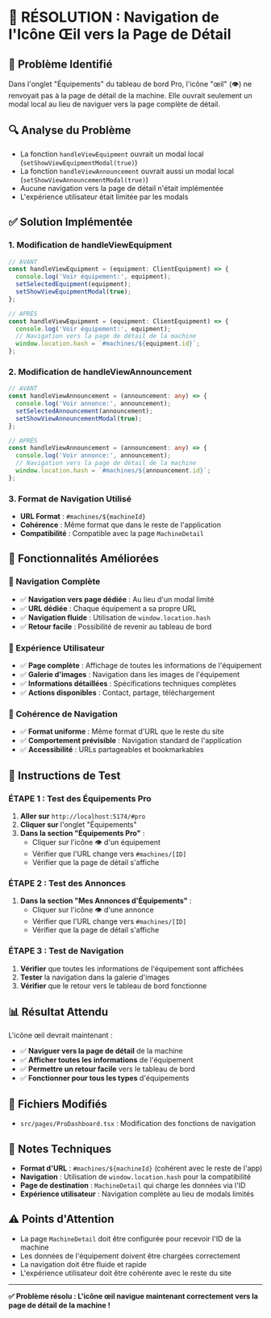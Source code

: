 # 🔧 RÉSOLUTION : Navigation de l'Icône Œil vers la Page de Détail

## 🎯 Problème Identifié
Dans l'onglet "Équipements" du tableau de bord Pro, l'icône "œil" (👁️) ne renvoyait pas à la page de détail de la machine. Elle ouvrait seulement un modal local au lieu de naviguer vers la page complète de détail.

## 🔍 Analyse du Problème
- La fonction `handleViewEquipment` ouvrait un modal local (`setShowViewEquipmentModal(true)`)
- La fonction `handleViewAnnouncement` ouvrait aussi un modal local (`setShowViewAnnouncementModal(true)`)
- Aucune navigation vers la page de détail n'était implémentée
- L'expérience utilisateur était limitée par les modals

## ✅ Solution Implémentée

### **1. Modification de handleViewEquipment**
```typescript
// AVANT
const handleViewEquipment = (equipment: ClientEquipment) => {
  console.log('Voir équipement:', equipment);
  setSelectedEquipment(equipment);
  setShowViewEquipmentModal(true);
};

// APRÈS
const handleViewEquipment = (equipment: ClientEquipment) => {
  console.log('Voir équipement:', equipment);
  // Navigation vers la page de détail de la machine
  window.location.hash = `#machines/${equipment.id}`;
};
```

### **2. Modification de handleViewAnnouncement**
```typescript
// AVANT
const handleViewAnnouncement = (announcement: any) => {
  console.log('Voir annonce:', announcement);
  setSelectedAnnouncement(announcement);
  setShowViewAnnouncementModal(true);
};

// APRÈS
const handleViewAnnouncement = (announcement: any) => {
  console.log('Voir annonce:', announcement);
  // Navigation vers la page de détail de la machine
  window.location.hash = `#machines/${announcement.id}`;
};
```

### **3. Format de Navigation Utilisé**
- **URL Format** : `#machines/${machineId}`
- **Cohérence** : Même format que dans le reste de l'application
- **Compatibilité** : Compatible avec la page `MachineDetail`

## 🎨 Fonctionnalités Améliorées

### **🧭 Navigation Complète**
- ✅ **Navigation vers page dédiée** : Au lieu d'un modal limité
- ✅ **URL dédiée** : Chaque équipement a sa propre URL
- ✅ **Navigation fluide** : Utilisation de `window.location.hash`
- ✅ **Retour facile** : Possibilité de revenir au tableau de bord

### **📱 Expérience Utilisateur**
- ✅ **Page complète** : Affichage de toutes les informations de l'équipement
- ✅ **Galerie d'images** : Navigation dans les images de l'équipement
- ✅ **Informations détaillées** : Spécifications techniques complètes
- ✅ **Actions disponibles** : Contact, partage, téléchargement

### **🔗 Cohérence de Navigation**
- ✅ **Format uniforme** : Même format d'URL que le reste du site
- ✅ **Comportement prévisible** : Navigation standard de l'application
- ✅ **Accessibilité** : URLs partageables et bookmarkables

## 🧪 Instructions de Test

### **ÉTAPE 1 : Test des Équipements Pro**
1. **Aller sur** `http://localhost:5174/#pro`
2. **Cliquer sur** l'onglet "Équipements"
3. **Dans la section "Équipements Pro"** :
   - Cliquer sur l'icône 👁️ d'un équipement
   - Vérifier que l'URL change vers `#machines/[ID]`
   - Vérifier que la page de détail s'affiche

### **ÉTAPE 2 : Test des Annonces**
1. **Dans la section "Mes Annonces d'Équipements"** :
   - Cliquer sur l'icône 👁️ d'une annonce
   - Vérifier que l'URL change vers `#machines/[ID]`
   - Vérifier que la page de détail s'affiche

### **ÉTAPE 3 : Test de Navigation**
1. **Vérifier** que toutes les informations de l'équipement sont affichées
2. **Tester** la navigation dans la galerie d'images
3. **Vérifier** que le retour vers le tableau de bord fonctionne

## 📊 Résultat Attendu

L'icône œil devrait maintenant :
- ✅ **Naviguer vers la page de détail** de la machine
- ✅ **Afficher toutes les informations** de l'équipement
- ✅ **Permettre un retour facile** vers le tableau de bord
- ✅ **Fonctionner pour tous les types** d'équipements

## 🔧 Fichiers Modifiés
- `src/pages/ProDashboard.tsx` : Modification des fonctions de navigation

## 📝 Notes Techniques
- **Format d'URL** : `#machines/${machineId}` (cohérent avec le reste de l'app)
- **Navigation** : Utilisation de `window.location.hash` pour la compatibilité
- **Page de destination** : `MachineDetail` qui charge les données via l'ID
- **Expérience utilisateur** : Navigation complète au lieu de modals limités

## ⚠️ Points d'Attention
- La page `MachineDetail` doit être configurée pour recevoir l'ID de la machine
- Les données de l'équipement doivent être chargées correctement
- La navigation doit être fluide et rapide
- L'expérience utilisateur doit être cohérente avec le reste du site

---

**✅ Problème résolu : L'icône œil navigue maintenant correctement vers la page de détail de la machine !** 